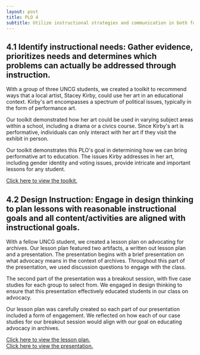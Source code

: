 ```yaml
---
layout: post
title: PLO 4
subtitle: Utilize instructional strategies and communication in both formal and informal interactions to increase information competence. [Instructional Communication]
---
```

## 4.1 Identify instructional needs: Gather evidence, prioritizes needs and determines which problems can actually be addressed through instruction.

With a group of three UNCG students, we created a toolkit to recommend ways that a local artist, Stacey Kirby, could use her art in an educational context. Kirby's art encompasses a spectrum of political issues, typically in the form of performance art.

Our toolkit demonstrated how her art could be used in varying subject areas within a school, including a drama or a civics course. Since Kirby's art is performative, individuals can only interact with her art if they visit the exhibit in person.

Our toolkit demonstrates this PLO's goal in determining how we can bring performative art to education. The issues Kirby addresses in her art, including gender identity and voting issues, provide intricate and important lessons for any student.

[Click here to view the toolkit.](https://uncgeducationaltoolkit.github.io/index.html)  

## 4.2 Design Instruction: Engage in design thinking to plan lessons with reasonable instructional goals and all content/activities are aligned with instructional goals.

With a fellow UNCG student, we created a lesson plan on advocating for archives. Our lesson plan featured two artifacts, a written out lesson plan and a presentation. The presentation begins with a brief presentation on what advocacy means in the context of archives. Throughout this part of the presentation, we used discussion questions to engage with the class.

The second part of the presentation was a breakout session, with five case studies for each group to select from. We engaged in design thinking to ensure that this presentation effectively educated students in our class on advocacy.

Our lesson plan was carefully created so each part of our presentation included a form of engagement. We reflected on how each of our case studies for our breakout session would align with our goal on educating advocacy in archives.

[Click here to view the lesson plan.]({{dunefskychadwick.github.io}}/assets/pdfs/designinstruction-lessonplan.pdf)  
[Click here to view the presentation.]({{dunefskychadwick.github.io}}/assets/pdfs/designinstruction-presentation.pdf)  
